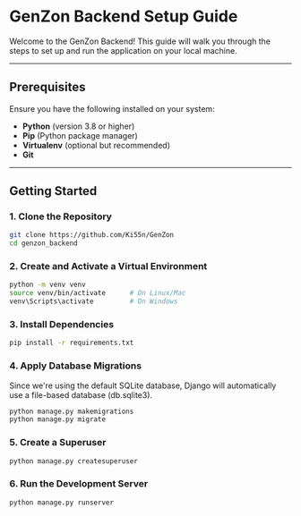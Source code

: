 # GenZon Backend Setup Guide

Welcome to the GenZon Backend! This guide will walk you through the steps to set up and run the application on your local machine.

---

## Prerequisites

Ensure you have the following installed on your system:

- **Python** (version 3.8 or higher)
- **Pip** (Python package manager)
- **Virtualenv** (optional but recommended)
- **Git**

---

## Getting Started

### 1. Clone the Repository

```bash
git clone https://github.com/Ki55n/GenZon
cd genzon_backend
```

### 2. Create and Activate a Virtual Environment

```bash
python -m venv venv
source venv/bin/activate      # On Linux/Mac
venv\Scripts\activate         # On Windows
```

### 3. Install Dependencies

```bash
pip install -r requirements.txt
```

### 4. Apply Database Migrations
Since we're using the default SQLite database, Django will automatically use a file-based database (db.sqlite3).

```bash
python manage.py makemigrations
python manage.py migrate
```

### 5. Create a Superuser

```bash
python manage.py createsuperuser
```

### 6. Run the Development Server

```bash
python manage.py runserver
```
